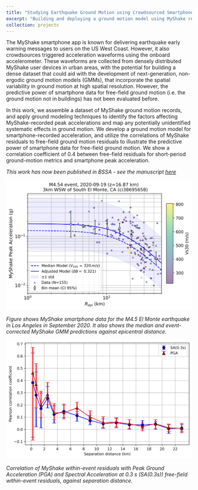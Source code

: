 ```yaml
---
title: "Studying Earthquake Ground Motion using Crowdsourced Smartphone Records"
excerpt: "Building and deploying a ground motion model using MyShake records <br/><img src='/images/myshake_gmm_event_plot.png'>"
collection: projects
---
```


The MyShake smartphone app is known for delivering earthquake early warning messages to users on the US West Coast. However, it also crowdsources triggered acceleration waveforms using the onboard accelerometer. These waveforms are collected from densely distributed MyShake user devices in urban areas, with the potential for building a dense dataset that could aid with the development of next-generation, non-ergodic ground motion models (GMMs), that incorporate the spatial variability in ground motion at high spatial resolution. However, the predictive power of smartphone data for free-field ground motion (i.e. the ground motion not in buildings) has not been evaluated before.

In this work, we assemble a dataset of MyShake ground motion records, and apply ground modeling techniques to identify the factors affecting MyShake-recorded peak accelerations and map any potentially unidentified systematic effects in ground motion. We develop a ground motion model for smartphone-recorded acceleration, and utilize the correlations of MyShake residuals to free-field ground motion residuals to illustrate the predictive power of smartphone data for free-field ground motion. We show a correlation coefficient of 0.4 between free-field residuals for short-period ground-motion metrics and smartphone peak acceleration.

*This work has now been published in BSSA - see the manuscript [here]([https://website-name.com](https://doi.org/10.1785/0120240209))*

![MyShake data and GMM prediction for the M4.5 El Monte earthquake](/images/myshake_gmm_event_plot.png)

*Figure shows MyShake smartphone data for the M4.5 El Monte earthquake in Los Angeles in September 2020. It also shows the median and event-corrected MyShake GMM predictions against epicentral distance.*

![MyShake and free-field within-event residual correlation](/images/free_field_vs_myshake_within_ev_resids_aggregated_pearsonr.png)

*Correlation of MyShake within-event residuals with Peak Ground Acceleration (PGA) and Spectral Acceleration at 0.3 s (SA(0.3s)) free-field within-event residuals, against separation distance.*
